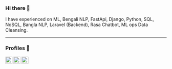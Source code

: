 ### Hi there 👋

I have experienced on ML, Bengali NLP, FastApi, Django, Python, SQL, NoSQL, Bangla NLP, Laravel (Backend), Rasa Chatbot, ML ops Data Cleansing. 

---

### Profiles  📖


[<img align="left" alt="tareq | LinkedIn" width="22px" src="https://i.imgur.com/Li26qrc.png" />][linkedin]
[<img align="left" alt="tareq | stackoverflow" width="22px" src="https://i.imgur.com/2XDWQ9v.png" />][stackoverflow]
[<img align="left" alt="tareq | stackoverflow" width="22px" src="https://i.imgur.com/jksNf8B.png" />][uva]



[linkedin]:https://www.linkedin.com/in/tarequzzaman-khan-195277143/

[stackoverflow]: https://stackoverflow.com/users/13298339/tarequzzaman-khan

[uva]: https://uhunt.onlinejudge.org/id/395869


